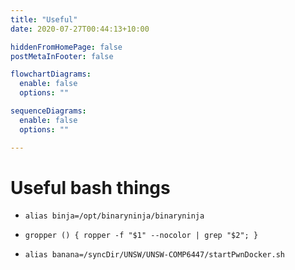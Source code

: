 ```yaml
---
title: "Useful"
date: 2020-07-27T00:44:13+10:00

hiddenFromHomePage: false
postMetaInFooter: false

flowchartDiagrams:
  enable: false
  options: ""

sequenceDiagrams: 
  enable: false
  options: ""

---
```

                                                           
# Useful bash things

* `alias binja=/opt/binaryninja/binaryninja`

* `gropper () { ropper -f "$1" --nocolor | grep "$2"; }`

* `alias banana=/syncDir/UNSW/UNSW-COMP6447/startPwnDocker.sh`
